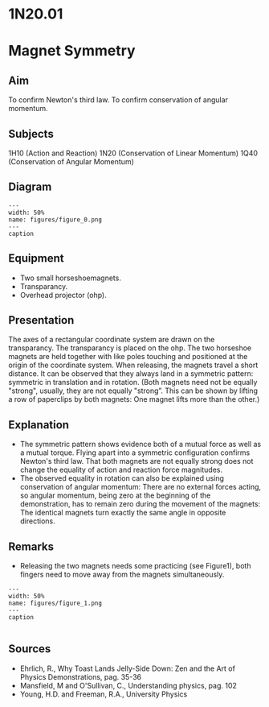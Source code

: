 # 1N20.01 
  # Magnet Symmetry 
    
  
## Aim   
 To confirm Newton's third law. To confirm conservation of angular momentum.    
  
## Subjects   
 1H10 (Action and Reaction) 1N20 (Conservation of Linear Momentum) 1Q40 (Conservation of Angular Momentum)   
  
## Diagram   
   
```{figure} figures/figure_0.png  
---  
width: 50%  
name: figures/figure_0.png  
---  
caption  
``` 
      
  
## Equipment   
 
 *  Two small horseshoemagnets. 
 *  Transparancy. 
 *  Overhead projector (ohp).
     
  
## Presentation   
 The axes of a rectangular coordinate system are drawn on the transparancy. The transparancy is placed on the ohp. The two horseshoe magnets are held together with like poles touching and positioned at the origin of the coordinate system. When releasing, the magnets travel a short distance. It can be observed that they always land in a symmetric pattern: symmetric in translation and in rotation. (Both magnets need not be equally "strong", usually, they are not equally "strong”. This can be shown by lifting a row of paperclips by both magnets: One magnet lifts more than the other.)    
  
## Explanation   
 
 *  The symmetric pattern shows evidence both of a mutual force as well as a mutual torque. Flying apart into a symmetric configuration confirms Newton's third law. That both magnets are not equally strong does not change the equality of action and reaction force magnitudes. 
 *  The observed equality in rotation can also be explained using conservation of angular momentum: There are no external forces acting, so angular momentum, being zero at the beginning of the demonstration, has to remain zero during the movement of the magnets: The identical magnets turn exactly the same angle in opposite directions.
   
  
## Remarks   
 
 *  Releasing the two magnets needs some practicing (see Figure1), both fingers need to move away from the magnets simultaneously.    
```{figure} figures/figure_1.png  
---  
width: 50%  
name: figures/figure_1.png  
---  
caption
  
``` 
   
  
## Sources   
 
 *  Ehrlich, R., Why Toast Lands Jelly-Side Down: Zen and the Art of Physics Demonstrations, pag. 35-36 
 *  Mansfield, M and O'Sullivan, C., Understanding physics, pag. 102 
 *  Young, H.D. and Freeman, R.A., University Physics
  